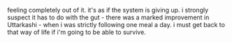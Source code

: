 feeling completely out of it.
it's as if the system is giving up.
i strongly suspect it has to do with the gut - there was a marked improvement in Uttarkashi - when i was strictly following one meal a day. i must get back to that way of life if i'm going to be able to survive.
